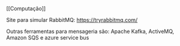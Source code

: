 [[Computação]]

Site para simular RabbitMQ: https://tryrabbitmq.com/

Outras ferramentas para mensageria são: Apache Kafka, ActiveMQ, Amazon SQS e azure service bus